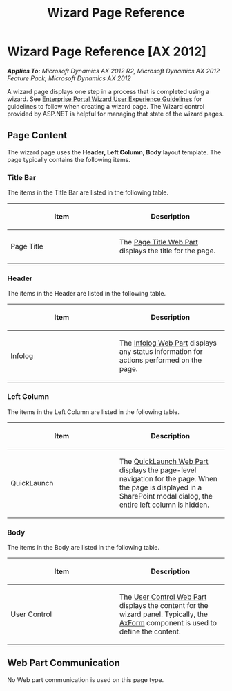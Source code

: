 ﻿---
title: Wizard Page Reference
TOCTitle: Wizard Page
ms:assetid: 1473f48d-748e-4396-9104-0d26f20e18ab
ms:mtpsurl: https://msdn.microsoft.com/en-us/library/Cc583495(v=AX.60)
ms:contentKeyID: 35244943
ms.date: 11/07/2012
mtps_version: v=AX.60
---

# Wizard Page Reference [AX 2012]


_**Applies To:** Microsoft Dynamics AX 2012 R2, Microsoft Dynamics AX 2012 Feature Pack, Microsoft Dynamics AX 2012_

A wizard page displays one step in a process that is completed using a wizard. See [Enterprise Portal Wizard User Experience Guidelines](enterprise-portal-wizard-user-experience-guidelines.md) for guidelines to follow when creating a wizard page. The Wizard control provided by ASP.NET is helpful for managing that state of the wizard pages.

## Page Content

The wizard page uses the **Header, Left Column, Body** layout template. The page typically contains the following items.

### Title Bar

The items in the Title Bar are listed in the following table.

<table>
<colgroup>
<col style="width: 50%" />
<col style="width: 50%" />
</colgroup>
<thead>
<tr class="header">
<th><p>Item</p></th>
<th><p>Description</p></th>
</tr>
</thead>
<tbody>
<tr class="odd">
<td><p>Page Title</p></td>
<td><p>The <a href="page-title-web-part.md">Page Title Web Part</a> displays the title for the page.</p></td>
</tr>
</tbody>
</table>


### Header

The items in the Header are listed in the following table.

<table>
<colgroup>
<col style="width: 50%" />
<col style="width: 50%" />
</colgroup>
<thead>
<tr class="header">
<th><p>Item</p></th>
<th><p>Description</p></th>
</tr>
</thead>
<tbody>
<tr class="odd">
<td><p>Infolog</p></td>
<td><p>The <a href="infolog-web-part.md">Infolog Web Part</a> displays any status information for actions performed on the page.</p></td>
</tr>
</tbody>
</table>


### Left Column

The items in the Left Column are listed in the following table.

<table>
<colgroup>
<col style="width: 50%" />
<col style="width: 50%" />
</colgroup>
<thead>
<tr class="header">
<th><p>Item</p></th>
<th><p>Description</p></th>
</tr>
</thead>
<tbody>
<tr class="odd">
<td><p>QuickLaunch</p></td>
<td><p>The <a href="quicklaunch-web-part.md">QuickLaunch Web Part</a> displays the page-level navigation for the page. When the page is displayed in a SharePoint modal dialog, the entire left column is hidden.</p></td>
</tr>
</tbody>
</table>


### Body

The items in the Body are listed in the following table.

<table>
<colgroup>
<col style="width: 50%" />
<col style="width: 50%" />
</colgroup>
<thead>
<tr class="header">
<th><p>Item</p></th>
<th><p>Description</p></th>
</tr>
</thead>
<tbody>
<tr class="odd">
<td><p>User Control</p></td>
<td><p>The <a href="user-control-web-part.md">User Control Web Part</a> displays the content for the wizard panel. Typically, the <a href="axform.md">AxForm</a> component is used to define the content.</p></td>
</tr>
</tbody>
</table>


## Web Part Communication

No Web part communication is used on this page type.

